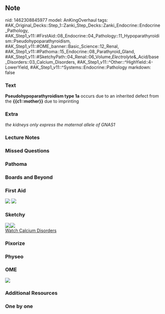 ## Note
nid: 1462308845977
model: AnKingOverhaul
tags: #AK_Original_Decks::Step_1::Zanki_Step_Decks::Zanki_Endocrine::Endocrine_Pathology, #AK_Step1_v11::#FirstAid::08_Endocrine::04_Pathology::11_Hypoparathyroidism::Pseudohypoparathyroidism, #AK_Step1_v11::#OME_banner::Basic_Science::12_Renal, #AK_Step1_v11::#Pathoma::15_Endocrine::08_Parathyroid_Gland, #AK_Step1_v11::#SketchyPath::04_Renal::06_Volume,_Electrolyte_&_Acid/base_Disorders::03_Calcium_Disorders, #AK_Step1_v11::^Other::^HighYield::4-LowerYield, #AK_Step1_v11::^Systems::Endocrine::Pathology
markdown: false

### Text
<b>Pseudohypoparathyroidism type 1a</b> occurs due to an inherited
defect from the <b>{{c1::mother}}</b> due to imprinting

### Extra
<i>the kidneys only express the maternal allele of GNAS1</i>

### Lecture Notes


### Missed Questions


### Pathoma


### Boards and Beyond


### First Aid
<img src="tmp6ycRGJ.png"> <img src="tmpfM45io.png">

### Sketchy
<div><img src=
"Screen%20Shot%202019-12-06%20at%202.13.22%20PM.png"><img src=
"Zoverall%20picture-2c3348ea6b5f319eeec40ac009834a9c0bb254a8.png"></div><a href="https://dashboard.sketchy.com/study/medical/courses/medical-pathophysiology/units/medical-pathophysiology-renal/videos/medical-pathophysiology-renal-volume-electrolyte-and-acidbase-disorders-calcium-disorders?utm_source=anki&utm_medium=partnership&utm_campaign=february_update&utm_content=medical">Watch
Calcium Disorders</a>

### Pixorize


### Physeo


### OME
<div class="ome-widget">
  <a href="https://onlinemeded.org/spa/renal?ref=anki"><img src=
  "_OME_AnkiFlashcards_Topic_1.png"></a>
</div>

### Additional Resources


### One by one

